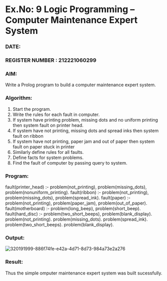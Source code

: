 # Ex.No: 9  Logic Programming –  Computer Maintenance Expert System
### DATE:                                                                            
### REGISTER NUMBER : 212221060299
### AIM: 
Write a Prolog program to build a computer maintenance expert system.
###  Algorithm:
1. Start the program.
2. Write the rules for each fault in computer.
3. If system have printing problem, missing dots and no uniform printing then system fault on printer head.
4. If system have not printing, missing dots and spread inks then system fault on ribbon
5. If system have not printing, paper jam and out of paper then system fault on paper stuck in printer
6. Similarly define rules for all faults.
7. Define facts for system problems.
8. Find the fault of computer by passing query to system.
     
### Program:
fault(printer_head) :- problem(not_printing), problem(missing_dots), problem(nonuniform_printing). fault(ribbon) :- problem(not_printing), problem(missing_dots), problem(spread_ink). fault(paper) :- problem(not_printing), problem(paper_jam), problem(out_of_paper). fault(motherboard) :- problem(long_beep), problem(short_beep). fault(hard_disc) :- problem(two_short_beeps), problem(blank_display). problem(not_printing). problem(missing_dots). problem(spread_ink). problem(two_short_beeps). problem(blank_display).















### Output:

![320191999-886f74fe-e42a-4d71-8d73-984a73e2a276](https://github.com/Koravarunkumar/AI_Lab_2023-24/assets/164622370/c95214f7-441d-470a-9396-8747d672968d)



### Result:
Thus the simple omputer maintenance expert system was built sucessfully.
